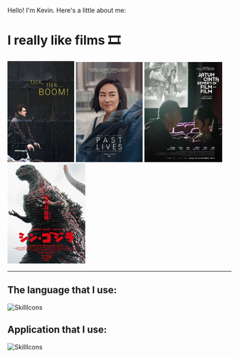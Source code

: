 Hello! I'm Kevin. Here's a little about me:

<body>
  <h1>I really like films 🎞️</h1>

<p align = "center">
   <div class="container">
    <img src="https://raw.githubusercontent.com/justKevv/justKevv/main/Image/4d1604aeab3958da16d77edb6331cdef.jpg" alt="The Shawshank Redemption" width = "150px" height = "227px">
    <img src="https://raw.githubusercontent.com/justKevv/justKevv/main/Image/fbceff19d30643d17e52b2eb0d1d08c6.jpg" alt="The Godfather" width = "150px" height = "225px">
    <img src="https://raw.githubusercontent.com/justKevv/justKevv/main/Image/44929347598939293753da5732d8deab.jpg" alt="The Dark Knight" width = "175px" height = "225px">
    <img src="https://raw.githubusercontent.com/justKevv/justKevv/main/Image/374e8f5b0ee3209e77b08f1355f94e89.jpg" alt="The Lord of the Rings: The Fellowship of the Ring" width = "175px" height = "225px">
  </div>
</p>

---
<h2>
  The language that I use:
</h2>

![SkillIcons](https://skillicons.dev/icons?i=dart,flutter,java,python,git)


<h2>
  Application that I use:
</h2>

![SkillIcons](https://skillicons.dev/icons?i=vscode,idea,ae,au,blender,ps,pr)


</body>
